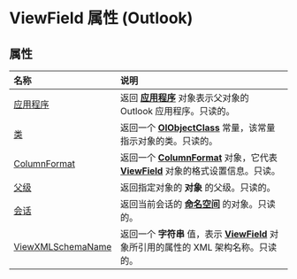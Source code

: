 
# ViewField 属性 (Outlook)

## 属性



|**名称**|**说明**|
|:-----|:-----|
|[应用程序](4fcdca42-5cec-7bbf-df70-7c46a449a993.md)|返回 **[应用程序](797003e7-ecd1-eccb-eaaf-32d6ddde8348.md)** 对象表示父对象的 Outlook 应用程序。只读的。|
|[类](36c5d7cd-db84-7786-a381-697482aaef18.md)|返回一个 **[OlObjectClass](33d724b3-df3c-2a7f-a80f-93b66d96f588.md)** 常量，该常量指示对象的类。只读的。|
|[ColumnFormat](0014f1d8-5380-3301-558a-7fd8d49afff9.md)|返回一个  **[ColumnFormat](acbbdd97-e695-d1e7-c7ba-24f75efbf22c.md)** 对象，它代表 **[ViewField](997319f0-7ff3-a712-8484-2e442965e187.md)** 对象的格式设置信息。只读。|
|[父级](2f43f3ef-2f87-a682-7811-a198b2a42497.md)|返回指定对象的 **对象** 的父级。只读的。|
|[会话](a6be9e3b-ebd5-410b-b0fb-f3c74b7ebd1d.md)|返回当前会话的 **[命名空间](f0dcaa19-07f5-5d42-a3bf-2e42b7885644.md)** 的对象。只读的。|
|[ViewXMLSchemaName](69490353-b470-6092-0b8e-b0f1c1549f7a.md)|返回一个 **字符串** 值，表示 **[ViewField](997319f0-7ff3-a712-8484-2e442965e187.md)** 对象所引用的属性的 XML 架构名称。只读的。|
